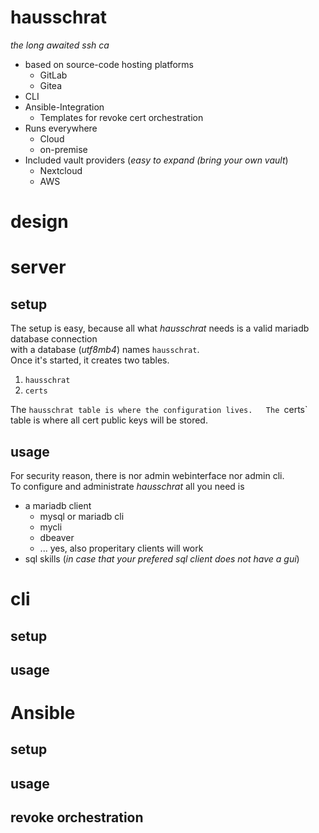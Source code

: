 # hausschrat
_the long awaited ssh ca_

- based on source-code hosting platforms
  - GitLab
  - Gitea
- CLI
- Ansible-Integration
  - Templates for revoke cert orchestration
- Runs everywhere
  - Cloud
  - on-premise
- Included vault providers (_easy to expand (bring your own vault_)
  - Nextcloud
  - AWS


# design


# server

## setup

The setup is easy, because all what _hausschrat_ needs is a valid mariadb database connection  
with a database (_utf8mb4_) names `hausschrat`.  
Once it's started, it creates two tables.

1. `hausschrat`
2. `certs`

The `hausschrat table is where the configuration lives.  
The `certs` table is where all cert public keys will be stored.

## usage

For security reason, there is nor admin webinterface nor admin cli.  
To configure and administrate _hausschrat_ all you need is

- a mariadb client
  * mysql or mariadb cli
  * mycli
  * dbeaver
  * ... yes, also properitary clients will work
- sql skills (_in case that your prefered sql client does not have a gui_)

# cli

## setup

## usage

# Ansible

## setup

## usage

## revoke orchestration

